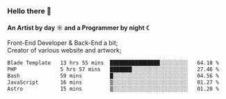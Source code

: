 ### Hello there 👋
#### An Artist by day ☼ and a Programmer by night ☾

Front-End Developer & Back-End a bit;<br>
Creator of various website and artwork;

<!--START_SECTION:waka-->

```txt
Blade Template   13 hrs 55 mins  ████████████████░░░░░░░░░   64.18 %
PHP              5 hrs 57 mins   ███████░░░░░░░░░░░░░░░░░░   27.46 %
Bash             59 mins         █░░░░░░░░░░░░░░░░░░░░░░░░   04.56 %
JavaScript       16 mins         ▒░░░░░░░░░░░░░░░░░░░░░░░░   01.27 %
Astro            15 mins         ▒░░░░░░░░░░░░░░░░░░░░░░░░   01.20 %
```

<!--END_SECTION:waka-->

<!--unk0e-ctrlmd-blitzh-Klöggr-https://codepen.io/nikillpop/pen/VdJjJW-->
